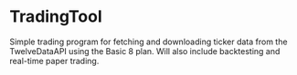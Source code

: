 # TradingTool
Simple trading program for fetching and downloading ticker data from the TwelveDataAPI using the Basic 8 plan. Will also include backtesting and real-time paper trading. 
